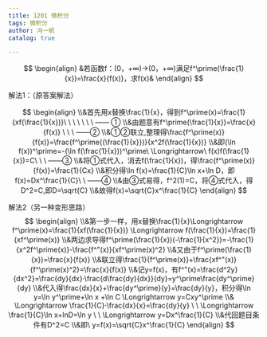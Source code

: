 ```yaml
---
title: 1201 微积分
tags: 微积分
author: 冯一帆
catalog: true

---
```

$$
\begin{align}
&若函数f：(0，+∞)→(0，+∞)满足f^\prime(\frac{1}{x})=\frac{x}{f(x)}，求f(x)&
\end{align}
$$

解法1：（原答案解法）

$$
\begin{align}
\\&首先用x替换\frac{1}{x}，得到f^\prime(x)=\frac{1}{xf(\frac{1}{x})}\ \ \ \ \ \ \ —— ①
\\&由题意有f^\prime(\frac{1}{x})=\frac{x}{f(x)} \ \ \  ——②
\\&①②联立,整理得\frac{f^\prime(x)}{f(x)}=\frac{f^\prime{(\frac{1}{x}})}{x^2f(\frac{1}{x})}
\\&即(\ln f(x))^\prime=-(\ln f(\frac{1}{x}))^\prime\ \Longrightarrow\ f(x)f(\frac{1}{x})=C\ \ \  ——③
\\&将①式代入，消去f(\frac{1}{x})，得\frac{f^\prime(x)}{f(x)}=\frac{1}{Cx}
\\&积分得\ln f(x)=\frac{1}{C}\ln x+\ln D，即f(x)=Dx^\frac{1}{C}\ \ ——④
\\&由③式易得，f^2(1)=C，将④式代入，得D^2=C,即D=\sqrt{C}
\\&故得f(x)=\sqrt{C}x^\frac{1}{C}
\end{align}
$$


解法2（另一种变形思路）
$$
\begin{align}
\\&第一步一样，用x替换\frac{1}{x}\Longrightarrow f^\prime(x)=\frac{1}{xf(\frac{1}{x})} \Longrightarrow f(\frac{1}{x})=\frac{1}{xf^\prime(x)}
\\&两边求导得f^\prime(\frac{1}{x})(-\frac{1}{x^2})=-\frac{1}{x^2f^\prime(x)}-\frac{f^"(x)}{xf^\prime(x)^2}
\\&又由于f^\prime(\frac{1}{x})=\frac{x}{f(x)}
\\&联立得\frac{1}{f^\prime(x)}+\frac{xf^"(x)}{f^\prime(x)^2}=\frac{x}{f(x)}
\\&记y=f(x)，有f^"(x)=\frac{d^2y}{dx^2}=\frac{dy}{dx}·\frac{d\frac{dy}{dx}}{dy}=y^\prime\frac{dy^\prime}{dy}
\\&代入得\frac{dx}{x}+\frac{dy^\prime}{y}=\frac{dy}{y}，积分得\ln y=\ln y^\prime+\ln x +\ln C \Longrightarrow y=Cxy^\prime
\\& \Longrightarrow \frac{1}{C}·\frac{dx}{x}=\frac{dy}{y} \ \ \Longrightarrow \frac{1}{C}\ln x+lnD=\ln y \ \ \Longrightarrow y=Dx^\frac{1}{C}
\\&代回题目条件有D^2=C
\\&即\ y=f(x)=\sqrt{C}x^\frac{1}{C}
\end{align}
$$

<!--more-->
